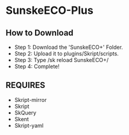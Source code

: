 # SunskeECO-Plus
## How to Download
* Step 1: Download the 'SunskeECO+' Folder.
* Step 2: Upload it to plugins/Skript/scripts.
* Step 3: Type /sk reload SunskeECO+/
* Step 4: Complete!
## REQUIRES
* Skript-mirror
* Skript
* SkQuery
* Skent
* Skript-yaml
